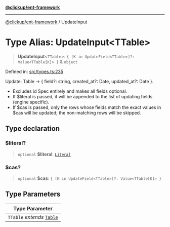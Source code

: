 [**@clickup/ent-framework**](../README.md)

***

[@clickup/ent-framework](../globals.md) / UpdateInput

# Type Alias: UpdateInput\<TTable\>

> **UpdateInput**\<`TTable`\>: `{ [K in UpdateField<TTable>]?: Value<TTable[K]> }` & `object`

Defined in: [src/types.ts:235](https://github.com/clickup/ent-framework/blob/master/src/types.ts#L235)

Update: Table -> { field?: string, created_at?: Date, updated_at?: Date }.
- Excludes id Spec entirely and makes all fields optional.
- If $literal is passed, it will be appended to the list of updating fields
  (engine specific).
- If $cas is passed, only the rows whose fields match the exact values in
  $cas will be updated; the non-matching rows will be skipped.

## Type declaration

### $literal?

> `optional` **$literal**: [`Literal`](Literal.md)

### $cas?

> `optional` **$cas**: `{ [K in UpdateField<TTable>]?: Value<TTable[K]> }`

## Type Parameters

| Type Parameter |
| ------ |
| `TTable` *extends* [`Table`](Table.md) |
